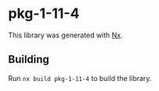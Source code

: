 # pkg-1-11-4

This library was generated with [Nx](https://nx.dev).

## Building

Run `nx build pkg-1-11-4` to build the library.
